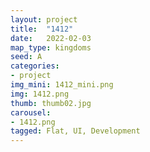 ```yaml
---
layout: project
title:  "1412"
date:   2022-02-03
map_type: kingdoms
seed: A
categories:
- project
img_mini: 1412_mini.png
img: 1412.png
thumb: thumb02.jpg
carousel:
- 1412.png
tagged: Flat, UI, Development
---
```

